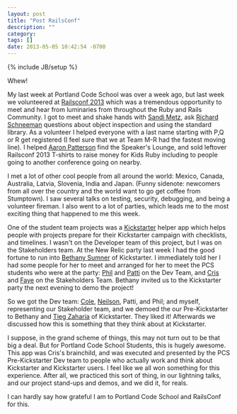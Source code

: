 ```yaml
---
layout: post
title: "Post RailsConf"
description: ""
category: 
tags: []
date: 2013-05-05 10:42:54 -0700
---
```

{% include JB/setup %}

Whew! 

My last week at Portland Code School was over a week ago, but last
week we volunteered at [Railsconf 2013](http://www.railsconf.com/)
which was a tremendous opportunity to meet and hear from luminaries
from throughout the Ruby and Rails Community. I got to meet and shake
hands with [Sandi Metz](http://sandimetz.com), ask [Richard Schneeman](http://schneems.com/)
questions about object inspection and using the standard library. As a
volunteer I helped everyone with a last name starting with P,Q or R
get registered (I feel sure that we at Team M-R had the fastest moving
line). I helped [Aaron Patterson](http://tenderlovemaking.com/) find
the Speaker's Lounge, and sold leftover Railsconf 2013 T-shirts to
raise money for Kids Ruby including to people going to another
conference going on nearby.

I met a lot of other cool people from all around the world: Mexico,
Canada, Australia, Latvia, Slovenia, India and Japan. (Funny sidenote:
newcomers from all over the country and the world want to go get
coffee from Stumptown). I saw several talks on testing, security,
debugging, and being a volunteer fireman. I also went to a lot of
parties, which leads me to the most exciting thing that happened to me
this week.

One of the student team projects was a
[Kickstarter](www.kickstarter.com) helper app which helps people with
projects prepare for their Kickstarter campaign with checklists, and
timelines. I wasn't on the Developer team of this project, but I was
on the Stakeholders team. At the New Relic party last week I had the
good fortune to run into
[Bethany Sumner](http://www.bethanysumner.com/) of Kickstarter. I
immediately told her I had some people for her to meet and arranged
for her to meet the PCS students who were at the party:
[Phil](http://phamlabs.com/) and [Patti](http://pjlavallee.com/) on
the Dev Team, and [Cris](http://www.milky-way-media.com/) and
[Faye](http://fayeishere.github.io/) on the Stakeholders Team. Bethany
invited us to the Kickstarter party the next evening to demo the
project!

So we got the Dev team: [Cole](http://ichabodcole.github.io/),
[Neilson](http://neilmakn.github.io/), Patti, and Phil; and myself,
representing our Stakeholder team, and we demoed the our
Pre-Kickstarter to Bethany and [Tieg Zaharia](http://solid1pxred.com/)
of Kickstarter. They liked it! Afterwards we discussed how this is
something that they think about at Kickstarter.

I suppose, in the grand scheme of things, this may not turn out to be
that big a deal. But for Portland Code School Students, this is hugely
awesome. This app was Cris's brainchild, and was executed and
presented by the PCS Pre-Kickstarter Dev team to people who actually
work and think about Kickstarter and Kickstarter users. I feel like we
all won something for this experience. After all, we practiced this
sort of thing, in our lightning talks, and our project stand-ups and
demos, and we did it, for reals.

I can hardly say how grateful I am to Portland Code School and
RailsConf for this.
